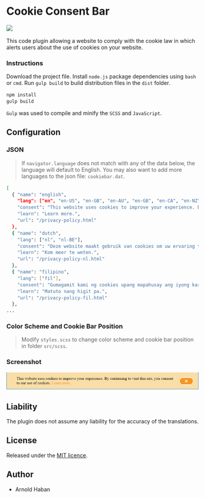 # Cookie Consent Bar
![](https://img.shields.io/badge/version-1.0.0-orange.svg)

This code plugin allowing a website to comply with the cookie law in which alerts users about the use of cookies on your website.

### Instructions
  
Download the project file. Install `node.js` package dependencies using `bash` or `cmd`. Run `gulp build` to build distribution files in the `dist` folder.

```bash
npm install
gulp build
```

`Gulp` was used to compile and minify the `SCSS` and `JavaScript`.


## Configuration

### JSON

> If `navigator.language` does not match with any of the data below, the language will default to English. You may also want to add more languages to the json file: `cookiebar.dat`.

```bash
[
  { "name": "english",
    "lang": ["en", "en-US", "en-GB", "en-AU", "en-GB", "en-CA", "en-NZ", "en-IE", "en-ZA", "en-JM", "en-BZ", "en-TT"],
    "consent": "This website uses cookies to improve your experience. By continuing to visit this site, you consent to our use of cookies.",
    "learn": "Learn more.",
    "url": "/privacy-policy.html"
  },
  { "name": "dutch",
    "lang": ["nl", "nl-BE"],
    "consent": "Deze website maakt gebruik van cookies om uw ervaring te verbeteren. Door deze site te blijven bezoeken, stemt u in met het gebruik van cookies.",
    "learn": "Kom meer te weten.",
    "url": "/privacy-policy-nl.html"
  },
  { "name": "filipino",
    "lang": ["fil"],
    "consent": "Gumagamit kami ng cookies upang mapahusay ang iyong karanasan. Sa patuloy na pagbisita sa site na ito, pinapayagan mo ang aming paggamit ng mga cookies.",
    "learn": "Matuto nang higit pa.",
    "url": "/privacy-policy-fil.html"
  },
...
```

### Color Scheme and Cookie Bar Position

> Modify `styles.scss` to change color scheme and cookie bar position in folder `src/scss`.

### Screenshot

![](https://github.com/hsbyte/cookie-bar-consent/blob/master/.md/cookiebar.jpg)


## Liability

The plugin does not assume any liability for the accuracy of the translations.


## License

Released under the [MIT licence](http://opensource.org/licenses/MIT).


## Author

- Arnold Haban
